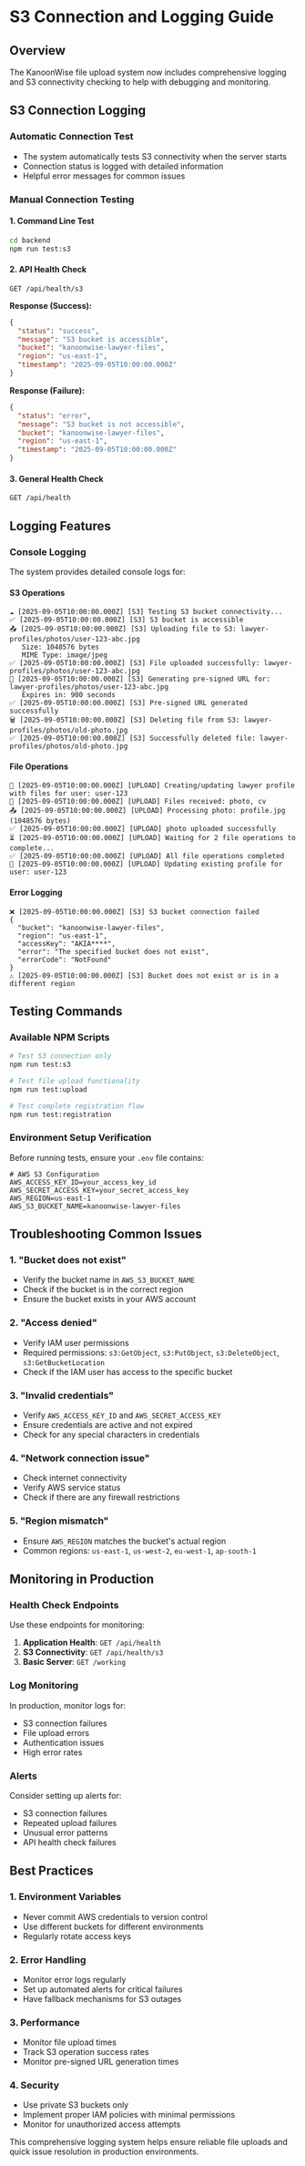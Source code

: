 # S3 Connection and Logging Guide

## Overview

The KanoonWise file upload system now includes comprehensive logging and S3 connectivity checking to help with debugging and monitoring.

## S3 Connection Logging

### Automatic Connection Test
- The system automatically tests S3 connectivity when the server starts
- Connection status is logged with detailed information
- Helpful error messages for common issues

### Manual Connection Testing

#### 1. Command Line Test
```bash
cd backend
npm run test:s3
```

#### 2. API Health Check
```
GET /api/health/s3
```

**Response (Success):**
```json
{
  "status": "success",
  "message": "S3 bucket is accessible",
  "bucket": "kanoonwise-lawyer-files",
  "region": "us-east-1",
  "timestamp": "2025-09-05T10:00:00.000Z"
}
```

**Response (Failure):**
```json
{
  "status": "error",
  "message": "S3 bucket is not accessible",
  "bucket": "kanoonwise-lawyer-files",
  "region": "us-east-1",
  "timestamp": "2025-09-05T10:00:00.000Z"
}
```

#### 3. General Health Check
```
GET /api/health
```

## Logging Features

### Console Logging
The system provides detailed console logs for:

#### S3 Operations
```
☁️ [2025-09-05T10:00:00.000Z] [S3] Testing S3 bucket connectivity...
✅ [2025-09-05T10:00:00.000Z] [S3] S3 bucket is accessible
📤 [2025-09-05T10:00:00.000Z] [S3] Uploading file to S3: lawyer-profiles/photos/user-123-abc.jpg
   Size: 1048576 bytes
   MIME Type: image/jpeg
✅ [2025-09-05T10:00:00.000Z] [S3] File uploaded successfully: lawyer-profiles/photos/user-123-abc.jpg
🔗 [2025-09-05T10:00:00.000Z] [S3] Generating pre-signed URL for: lawyer-profiles/photos/user-123-abc.jpg
   Expires in: 900 seconds
✅ [2025-09-05T10:00:00.000Z] [S3] Pre-signed URL generated successfully
🗑️ [2025-09-05T10:00:00.000Z] [S3] Deleting file from S3: lawyer-profiles/photos/old-photo.jpg
✅ [2025-09-05T10:00:00.000Z] [S3] Successfully deleted file: lawyer-profiles/photos/old-photo.jpg
```

#### File Operations
```
📝 [2025-09-05T10:00:00.000Z] [UPLOAD] Creating/updating lawyer profile with files for user: user-123
📁 [2025-09-05T10:00:00.000Z] [UPLOAD] Files received: photo, cv
📤 [2025-09-05T10:00:00.000Z] [UPLOAD] Processing photo: profile.jpg (1048576 bytes)
✅ [2025-09-05T10:00:00.000Z] [UPLOAD] photo uploaded successfully
⏳ [2025-09-05T10:00:00.000Z] [UPLOAD] Waiting for 2 file operations to complete...
✅ [2025-09-05T10:00:00.000Z] [UPLOAD] All file operations completed
📝 [2025-09-05T10:00:00.000Z] [UPLOAD] Updating existing profile for user: user-123
```

#### Error Logging
```
❌ [2025-09-05T10:00:00.000Z] [S3] S3 bucket connection failed
{
  "bucket": "kanoonwise-lawyer-files",
  "region": "us-east-1",
  "accessKey": "AKIA****",
  "error": "The specified bucket does not exist",
  "errorCode": "NotFound"
}
⚠️ [2025-09-05T10:00:00.000Z] [S3] Bucket does not exist or is in a different region
```

## Testing Commands

### Available NPM Scripts
```bash
# Test S3 connection only
npm run test:s3

# Test file upload functionality  
npm run test:upload

# Test complete registration flow
npm run test:registration
```

### Environment Setup Verification
Before running tests, ensure your `.env` file contains:

```env
# AWS S3 Configuration
AWS_ACCESS_KEY_ID=your_access_key_id
AWS_SECRET_ACCESS_KEY=your_secret_access_key
AWS_REGION=us-east-1
AWS_S3_BUCKET_NAME=kanoonwise-lawyer-files
```

## Troubleshooting Common Issues

### 1. "Bucket does not exist"
- Verify the bucket name in `AWS_S3_BUCKET_NAME`
- Check if the bucket is in the correct region
- Ensure the bucket exists in your AWS account

### 2. "Access denied"
- Verify IAM user permissions
- Required permissions: `s3:GetObject`, `s3:PutObject`, `s3:DeleteObject`, `s3:GetBucketLocation`
- Check if the IAM user has access to the specific bucket

### 3. "Invalid credentials"
- Verify `AWS_ACCESS_KEY_ID` and `AWS_SECRET_ACCESS_KEY`
- Ensure credentials are active and not expired
- Check for any special characters in credentials

### 4. "Network connection issue"
- Check internet connectivity
- Verify AWS service status
- Check if there are any firewall restrictions

### 5. "Region mismatch"
- Ensure `AWS_REGION` matches the bucket's actual region
- Common regions: `us-east-1`, `us-west-2`, `eu-west-1`, `ap-south-1`

## Monitoring in Production

### Health Check Endpoints
Use these endpoints for monitoring:

1. **Application Health**: `GET /api/health`
2. **S3 Connectivity**: `GET /api/health/s3`
3. **Basic Server**: `GET /working`

### Log Monitoring
In production, monitor logs for:
- S3 connection failures
- File upload errors
- Authentication issues
- High error rates

### Alerts
Consider setting up alerts for:
- S3 connection failures
- Repeated upload failures
- Unusual error patterns
- API health check failures

## Best Practices

### 1. Environment Variables
- Never commit AWS credentials to version control
- Use different buckets for different environments
- Regularly rotate access keys

### 2. Error Handling
- Monitor error logs regularly
- Set up automated alerts for critical failures
- Have fallback mechanisms for S3 outages

### 3. Performance
- Monitor file upload times
- Track S3 operation success rates
- Monitor pre-signed URL generation times

### 4. Security
- Use private S3 buckets only
- Implement proper IAM policies with minimal permissions
- Monitor for unauthorized access attempts

This comprehensive logging system helps ensure reliable file uploads and quick issue resolution in production environments.
